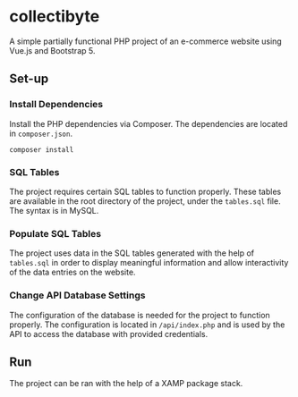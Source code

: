 # collectibyte
A simple partially functional PHP project of an e-commerce website using Vue.js and Bootstrap 5.

## Set-up

### Install Dependencies

Install the PHP dependencies via Composer. The dependencies are located in `composer.json`.

```
composer install
```

### SQL Tables

The project requires certain SQL tables to function properly. These tables are available in the root directory of the project, under the `tables.sql` file. The syntax is in MySQL.

### Populate SQL Tables

The project uses data in the SQL tables generated with the help of `tables.sql` in order to display meaningful information and allow interactivity of the data entries on the website.

### Change API Database Settings

The configuration of the database is needed for the project to function properly. The configuration is located in `/api/index.php` and is used by the API to access the database with provided credentials.

## Run

The project can be ran with the help of a XAMP package stack.
